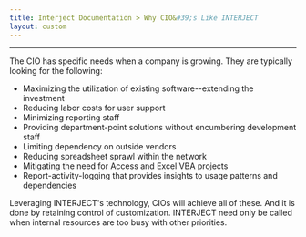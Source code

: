 ```yaml
---
title: Interject Documentation > Why CIO&#39;s Like INTERJECT
layout: custom
---
```

* * *

  


The CIO has specific needs when a company is growing. They are typically looking for the following: 

  * Maximizing the utilization of existing software--extending the investment 
  * Reducing labor costs for user support 
  * Minimizing reporting staff 
  * Providing department-point solutions without encumbering development staff 
  * Limiting dependency on outside vendors 
  * Reducing spreadsheet sprawl within the network 
  * Mitigating the need for Access and Excel VBA projects 
  * Report-activity-logging that provides insights to usage patterns and dependencies 



Leveraging INTERJECT's technology, CIOs will achieve all of these. And it is done by retaining control of customization. INTERJECT need only be called when internal resources are too busy with other priorities. 

  

